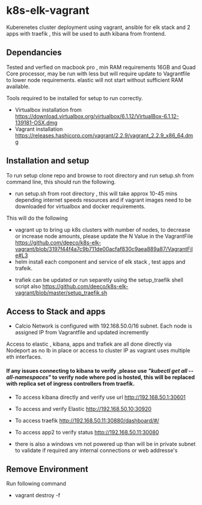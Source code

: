 # k8s-elk-vagrant
Kuberenetes cluster deployment using vagrant, ansible for elk stack and 2 apps with traefik , this will be used to auth kibana from frontend.

## Dependancies
Tested and verfied on macbook pro , min RAM requirements 16GB and Quad Core processor, may be run with less but will require update to Vagrantfile to lower node requirements. elastic will not start without sufficient RAM available.

Tools required to be installed for setup to run correctly.

- Virtualbox installation from https://download.virtualbox.org/virtualbox/6.1.12/VirtualBox-6.1.12-139181-OSX.dmg
- Vagrant installation https://releases.hashicorp.com/vagrant/2.2.9/vagrant_2.2.9_x86_64.dmg

## Installation and setup

To run setup clone repo and browse to root directory and run setup.sh from command line, this should run the following.
- run setup.sh from root directory , this will take approx 10-45 mins depending internet speeds resources and if vagrant images need to be downloaded for virtualbox and docker requirements.

This will do the following

- vagrant up to bring up k8s clusters with number of nodes, to decrease or increase node amounts, please update the N Value in the VagrantFile https://github.com/deeco/k8s-elk-vagrant/blob/3197f44f4a7c9b711de00acfaf830c9aea889a87/VagrantFile#L3
- helm install each component and service of elk stack , test apps and trafeik. 
* trafiek can be updated or run separetly using the setup_traefik shell script also https://github.com/deeco/k8s-elk-vagrant/blob/master/setup_traefik.sh

## Access to Stack and apps

- Calcio Network is configured with 192.168.50.0/16 subnet.
  Each node is assigned IP from Vagrantfile and updated incremently 

Access to elastic , kibana, apps and trafiek are all done directly via Nodeport as no lb in place or access to cluster IP as vagrant uses multiple eth interfaces.

#### If any issues connecting to kibana to verify ,please use *"kubectl get all --all-namespaces"* to verify node where pod is hosted, this will be replaced with replica set of ingress controllers from traefik.

* To access kibana directly and verify use url http://192.168.50.1:30601
* To access and verify Elastic http://192.168.50.10:30920
* To access traefik http://192.168.50.11:30880/dashboard/#/

* To access app2 to verify status http://192.168.50.11:30080

- there is also a windows vm not powered up than will be in private subnet to validate if required any internal connections or web addresse's

## Remove Environment

Run following command 
* vagrant destroy -f
